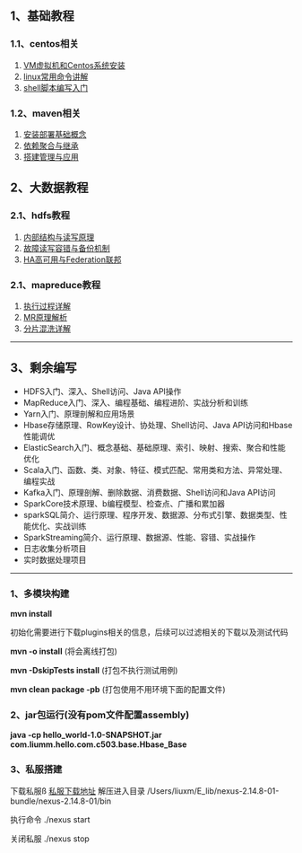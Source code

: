## 1、基础教程
### 1.1、centos相关

  1. [VM虚拟机和Centos系统安装](./doc/centos/1.介绍与安装部署.md)
  1. [linux常用命令讲解](./doc/centos/2.常用管理命令解析.md)
  1. [shell脚本编写入门](./doc/centos/3.常用Shell编程命令.md)
  
### 1.2、maven相关

  1. [安装部署基础概念](./doc/maven/1.安装部署基础概念.md)
  1. [依赖聚合与继承](./doc/maven/2.依赖聚合与继承.md)
  1. [搭建管理与应用](./doc/maven/3.搭建管理与应用.md)

## 2、大数据教程
### 2.1、hdfs教程

  1. [内部结构与读写原理](./doc/hdfs/1.内部结构与读写原理.md)
  1. [故障读写容错与备份机制](./doc/hdfs/2.故障读写容错与备份机制.md)
  1. [HA高可用与Federation联邦](./doc/hdfs/3.HA高可用与Federation联邦.md)
  
### 2.1、mapreduce教程

  1. [执行过程详解](./doc/mapreduce/1.执行过程详解.md)
  1. [MR原理解析](./doc/mapreduce/2.MR原理解析.md)
  1. [分片混洗详解](./doc/mapreduce/3.分片混洗详解.md)

- - -

## 3、剩余编写

- HDFS入门、深入、Shell访问、Java API操作
- MapReduce入门、深入、编程基础、编程进阶、实战分析和训练
- Yarn入门、原理剖解和应用场景
- Hbase存储原理、RowKey设计、协处理、Shell访问、Java API访问和Hbase性能调优
- ElasticSearch入门、概念基础、基础原理、索引、映射、搜索、聚合和性能优化
- Scala入门、函数、类、对象、特征、模式匹配、常用类和方法、异常处理、编程实战
- Kafka入门、原理剖解、删除数据、消费数据、Shell访问和Java API访问
- SparkCore技术原理、b编程模型、检查点、广播和累加器
- sparkSQL简介、运行原理、程序开发、数据源、分布式引擎、数据类型、性能优化、实战训练
- SparkStreaming简介、运行原理、数据源、性能、容错、实战操作
- 日志收集分析项目
- 实时数据处理项目


- - -

### 1、多模块构建

**mvn install**

初始化需要进行下载plugins相关的信息，后续可以过滤相关的下载以及测试代码

**mvn -o install** (将会离线打包)

**mvn -DskipTests install** (打包不执行测试用例)

**mvn clean package -pb** (打包使用不用环境下面的配置文件)

### 2、jar包运行(没有pom文件配置assembly)
**java -cp hello_world-1.0-SNAPSHOT.jar com.liumm.hello.com.c503.base.Hbase_Base**

### 3、私服搭建
下载私服ß
[私服下载地址](https://www.sonatype.com/download-oss-sonatype)
解压进入目录
/Users/liuxm/E_lib/nexus-2.14.8-01-bundle/nexus-2.14.8-01/bin

执行命令 ./nexus start

关闭私服 ./nexus stop

